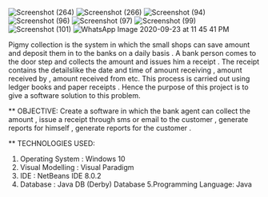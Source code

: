 ![Screenshot (264)](https://user-images.githubusercontent.com/44236801/98447583-f153d900-214b-11eb-85ae-ff9702f80199.png)
![Screenshot (266)](https://user-images.githubusercontent.com/44236801/98447585-f31d9c80-214b-11eb-8d27-b027d0735fbb.png)
![Screenshot (94)](https://user-images.githubusercontent.com/44236801/94052303-5f3f7d80-fdf6-11ea-8da7-899c776520c8.png)
![Screenshot (96)](https://user-images.githubusercontent.com/44236801/94052353-72eae400-fdf6-11ea-82b7-66378222427f.png)
![Screenshot (97)](https://user-images.githubusercontent.com/44236801/94052368-78482e80-fdf6-11ea-82a1-6cf336a985fe.png)
![Screenshot (99)](https://user-images.githubusercontent.com/44236801/94052376-7b431f00-fdf6-11ea-88ad-3587c63c9c69.png)
![Screenshot (101)](https://user-images.githubusercontent.com/44236801/94052378-7e3e0f80-fdf6-11ea-8eaa-18fd418280d8.png)
![WhatsApp Image 2020-09-23 at 11 45 41 PM](https://user-images.githubusercontent.com/44236801/94053736-59e33280-fdf8-11ea-9625-e0493ea215e5.jpeg)

    
Pigmy collection is the system in which the small shops can save amount and deposit them in to the banks on a daily basis . A bank person comes to the 
door step and collects the amount and issues him a receipt . The receipt contains the detailslike the date and time of amount receiving  , amount received by , amount received from etc. 
         This process is carried out using ledger books and paper receipts . Hence the purpose of this project is to give a software solution to this problem.


** OBJECTIVE:
        Create a software in which the bank agent can collect the amount , issue a receipt through sms or email to the customer , generate reports for himself ,  generate reports for the customer .


** TECHNOLOGIES USED: 
1. Operating System   : Windows 10
2. Visual Modelling   : Visual Paradigm
3. IDE                : NetBeans IDE 8.0.2
4. Database           : Java DB (Derby) Database
5.Programming Language: Java

